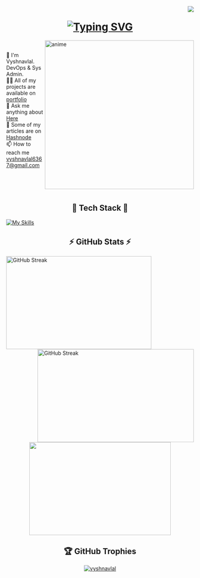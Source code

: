 <img align="right" src="https://visitor-badge.laobi.icu/badge?page_id=vyshnavlal">

<h1 align="center">
<a href="https://git.io/typing-svg"><img src="https://readme-typing-svg.demolab.com?font=Fira+Code&pause=1000&center=true&vCenter=true&random=false&width=435&lines=Kon'nichiwa;%E3%81%93%E3%82%93%E3%81%AB%E3%81%A1%E3%81%AF" alt="Typing SVG" /></a>
</h1>

<img align="right" alt="anime" width="400" src="./gifs/nichijou-anime-brasil (1).gif">

<br>
<p align="left">
   👦 I'm Vyshnavlal. DevOps & Sys Admin.
  <br>
  👨‍💻 All of my projects are available on <a href="https://vyshnavlal.xyz/projects" title="Portfolio">portfolio</a>
  <br>
  💬 Ask me anything about <a href="https://github.com/penguinpal25/penguinpal25/issues" title="Issues">Here</a>
  <br>
  📝 Some of my articles are on <a href="https://hashnode.com/@vyshnavlal" title="Hashnode">Hashnode</a>
  <br>
  📫 How to reach me <a href="mailto: vyshnavlal6367@gmail.com">vyshnavlal6367@gmail.com</a>
</p>
<br>
<br>
<br>

<h2 align="center">🚀 Tech Stack 🚀</h2>

[![My Skills](https://skillicons.dev/icons?i=linux,aws,bash,docker,git,heroku,py,ansible,arch,atom,elasticsearch,flask,github,githubactions,gitlab,gmail,grafana,jenkins,kubernetes,linkedin,md,mint,mysql,nginx,postman,redhat,terraform,ubuntu,vim,vscode,wordpress)](https://skillicons.dev)

<h2 align="center">⚡ GitHub Stats ⚡</h2>
<p align=center>
  <div align=left>
    <a href="https://github.com/anuraghazra/github-readme-stats"><img width=390 height=250 align="center" src="https://github-readme-stats.vercel.app/api?username=penguinpal25&theme=catppuccin_mocha&include_all_commits=false&count_private=false&hide_border=true&show_icons=true" alt="GitHub Streak" /></a>    
    <a href="https://git.io/streak-stats"><img width=420 height=250 align="right" src="https://streak-stats.demolab.com/?user=penguinpal25&theme=catppuccin-mocha&hide_border=true" alt="GitHub Streak" /></a>
  </div>
  <div align=center>
    <a href="https://github.com/anuraghazra/github-readme-stats"><img width=380 height=250 align="center" src="https://github-readme-stats.vercel.app/api/top-langs/?username=penguinpal25&theme=catppuccin_mocha&hide_border=true&include_all_commits=false&count_private=false&layout=compact" /></a>
  </div>
</p>

<h2 align="center">🏆 GitHub Trophies</h2>
<p align="center"><a href="https://github.com/ryo-ma/github-profile-trophy"><img src="https://github-profile-trophy.vercel.app/?username=penguinpal25&theme=tokyonight&no-frame=false&no-bg=true&margin-w=4" alt="vyshnavlal" /></a></p>
